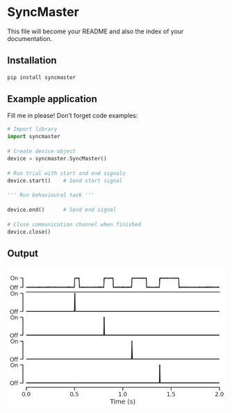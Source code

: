SyncMaster
================

<!-- WARNING: THIS FILE WAS AUTOGENERATED! DO NOT EDIT! -->

This file will become your README and also the index of your
documentation.

## Installation

``` sh
pip install syncmaster
```

## Example application

Fill me in please! Don’t forget code examples:

``` python
# Import library
import syncmaster

# Create device object
device = syncmaster.SyncMaster()

# Run trial with start and end signals
device.start()    # Send start signal

''' Run behavioural task '''

device.end()      # Send end signal

# Close communication channel when finished
device.close()
```

## Output

![](index_files/figure-commonmark/cell-3-output-1.png)
